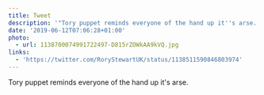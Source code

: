 ```yaml
---
title: Tweet
description: '"Tory puppet reminds everyone of the hand up it''s arse.  "'
date: '2019-06-12T07:06:28+01:00'
photo:
  - url: 1138700074991722497-D815rZOWkAA9kVQ.jpg
links:
  - 'https://twitter.com/RoryStewartUK/status/1138511590846803974'
---
```

Tory puppet reminds everyone of the hand up it's arse.  
